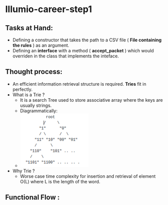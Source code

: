 # Illumio-career-step1

## Tasks at Hand:
  - Defining a constructor that takes the path to a CSV file ( **File containing the rules** ) as an argument.
  - Defining an **interface** with a method ( **accept_packet** ) which would overriden in the class that implements the inteface.
  
## Thought process:
  - An efficient information retrieval structure is required. **Tries** fit in perfectly.
  - What is a Trie ? 
      - It is a search Tree used to store associative array where the keys are usually strings.
      - Diagrammatically:
       - ![Trie Structure](trie.png)
  - Why Trie ? 
    - Worse case time complexity for insertion and retrieval of element O(L) where L is the length of the word.

## Functional Flow :
